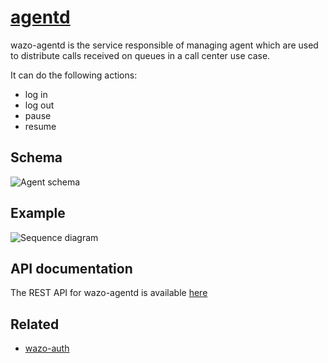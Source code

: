# [agentd](https://github.com/wazo-platform/wazo-agentd)

wazo-agentd is the service responsible of managing agent which are used to distribute calls received on queues in a call center use case.

It can do the following actions:

* log in
* log out
* pause
* resume

## Schema

![Agent schema](diagram.svg)

## Example

![Sequence diagram](sequence-diagram.svg)

## API documentation

The REST API for wazo-agentd is available [here](../api/agent.html)

## Related

* [wazo-auth](authentication.html)
